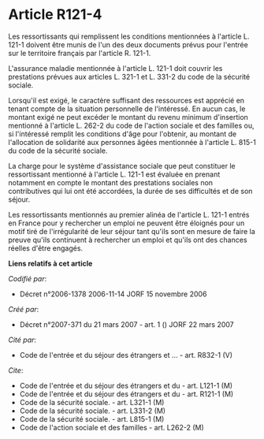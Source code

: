 # Article R121-4

Les ressortissants qui remplissent les conditions mentionnées à l'article L. 121-1 doivent être munis de l'un des deux
documents prévus pour l'entrée sur le territoire français par l'article R. 121-1.

L'assurance maladie mentionnée à l'article L. 121-1 doit couvrir les prestations prévues aux articles L. 321-1 et L. 331-2 du
code de la sécurité sociale.

Lorsqu'il est exigé, le caractère suffisant des ressources est apprécié en tenant compte de la situation personnelle de
l'intéressé. En aucun cas, le montant exigé ne peut excéder le montant du revenu minimum d'insertion mentionné à l'article L.
262-2 du code de l'action sociale et des familles ou, si l'intéressé remplit les conditions d'âge pour l'obtenir, au montant
de l'allocation de solidarité aux personnes âgées mentionnée à l'article L. 815-1 du code de la sécurité sociale.

La charge pour le système d'assistance sociale que peut constituer le ressortissant mentionné à l'article L. 121-1 est
évaluée en prenant notamment en compte le montant des prestations sociales non contributives qui lui ont été accordées, la
durée de ses difficultés et de son séjour.

Les ressortissants mentionnés au premier alinéa de l'article L. 121-1 entrés en France pour y rechercher un emploi ne peuvent
être éloignés pour un motif tiré de l'irrégularité de leur séjour tant qu'ils sont en mesure de faire la preuve qu'ils
continuent à rechercher un emploi et qu'ils ont des chances réelles d'être engagés.

**Liens relatifs à cet article**

_Codifié par_:

  - Décret n°2006-1378 2006-11-14 JORF 15 novembre 2006

_Créé par_:

  - Décret n°2007-371 du 21 mars 2007 - art. 1 () JORF 22 mars 2007

_Cité par_:

  - Code de l'entrée et du séjour des étrangers et ... - art. R832-1 (V)

_Cite_:

  - Code de l'entrée et du séjour des étrangers et du  - art. L121-1 (M)
  - Code de l'entrée et du séjour des étrangers et du  - art. R121-1 (M)
  - Code de la sécurité sociale. - art. L321-1 (M)
  - Code de la sécurité sociale. - art. L331-2 (M)
  - Code de la sécurité sociale. - art. L815-1 (M)
  - Code de l'action sociale et des familles - art. L262-2 (M)
